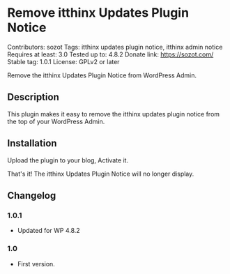 # Remove itthinx Updates Plugin Notice
Contributors: sozot
Tags: itthinx updates plugin notice, itthinx admin notice
Requires at least: 3.0
Tested up to: 4.8.2 
Donate link: https://sozot.com/
Stable tag: 1.0.1
License: GPLv2 or later

Remove the itthinx Updates Plugin Notice from WordPress Admin.

## Description

This plugin makes it easy to remove the itthinx updates plugin notice from the top of your WordPress Admin.

## Installation

Upload the plugin to your blog, Activate it.

That's it! The itthinx Updates Plugin Notice will no longer display.

## Changelog

### 1.0.1
* Updated for WP 4.8.2

### 1.0
* First version.
